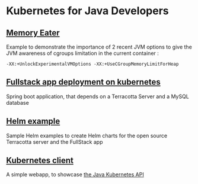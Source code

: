 # Kubernetes for Java Developers

## [Memory Eater](./memoryeater/)

Example to demonstrate the importance of 2 recent JVM options to give the JVM awareness of cgroups limitation in the current container :

```-XX:+UnlockExperimentalVMOptions -XX:+UseCGroupMemoryLimitForHeap```

## [Fullstack app deployment on kubernetes](https://github.com/ehcache/ehcache3-samples/tree/master/fullstack/src/main/kubernetes)

Spring boot application, that depends on a Terracotta Server and a MySQL database

## [Helm example](./helm-example/)

Sample Helm examples to create Helm charts for the open source Terracotta server and the FullStack app

## [Kubernetes client](./kubernetes-client)

A simple webapp, to showcase [the Java Kubernetes API](https://github.com/kubernetes-client/java)